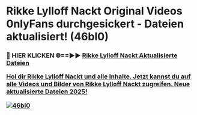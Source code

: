 # Rikke Lylloff Nackt Original Videos 0nlyFans durchgesickert - Dateien aktualisiert! (46bl0)

<h3>🔴 HIER KLICKEN 🌐==►► <a href="https://tinyurl.com/h6vf6nb8" rel="nofollow">Rikke Lylloff Nackt Aktualisierte Dateien

Hol dir Rikke Lylloff Nackt und alle Inhalte. Jetzt kannst du auf alle Videos und Bilder von Rikke Lylloff Nackt zugreifen. Neue aktualisierte Dateien 2025!

[![46bl0](https://i.imgur.com/sD4kR3V.gif)](https://tinyurl.com/h6vf6nb8)
